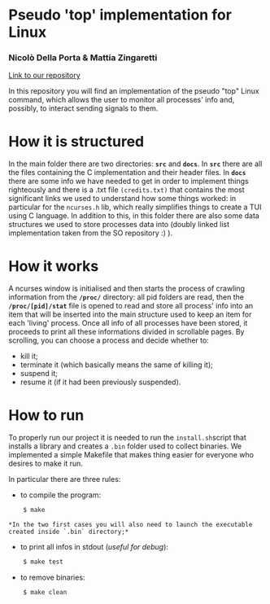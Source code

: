 # Pseudo 'top' implementation for Linux

### Nicolò Della Porta & Mattia Zingaretti

[Link to our repository](https://github.com/NycoDP/top_daje)

In this repository you will find an implementation of the pseudo "top" Linux command, which allows the user to monitor all processes' info and, possibly, to interact sending signals to them.

# How it is structured

In the main folder there are two directories: **`src`** and **`docs`**.
In **`src`** there are all the files containing the C implementation and their header files.
In **`docs`** there are some info we have needed to get in order to implement things righteously and there is a .txt file `(credits.txt)` that contains the most significant links we used to understand how some things worked: in particular for the `ncurses.h` lib, which really simplifies things to create a TUI using C language.
In addition to this, in this folder there are also some data structures we used to store processes data into (doubly linked list implementation taken from the SO repository :) ).

# How it works

A ncurses window is initialised and then starts the process of crawling information from the **`/proc/`** directory: all pid folders are read, then the **`/proc/[pid]/stat`** file is opened to read and store all process' info into an item that will be inserted into the main structure used to keep an item for each 'living' process.
Once all info of all processes have been stored, it proceeds to print all these informations divided in scrollable pages.
By scrolling, you can choose a process and decide whether to:

- kill it;
- terminate it (which basically means the same of killing it);
- suspend it;
- resume it (if it had been previously suspended).

# How to run

To properly run our project it is needed to run the ``install.sh``script that installs a library and creates a ``.bin`` folder used to collect binaries.
We implemented a simple Makefile that makes thing easier for everyone who desires to make it run.

In particular there are three rules:

- to compile the program:

```bash
    $ make    
```

    *In the two first cases you will also need to launch the executable created inside `.bin` directory;*

- to print all infos in stdout (*useful for debug*):

```bash
    $ make test   
```

- to remove binaries:

```bash
    $ make clean  
```
